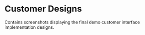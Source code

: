 # Customer Designs

Contains screenshots displaying the final demo customer interface implementation designs.
